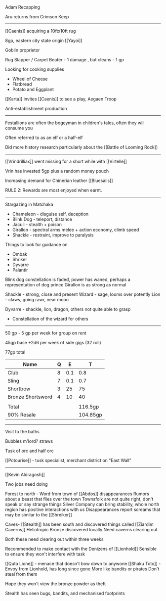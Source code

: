 
Adam Recapping

Aru returns from Crimson Keep 

<hr>

[[Caenis]] acquiring a 10ftx10ft rug

8gp, eastern city state origin [[Yayoi]]

Goblin proprietor

Rug Slapper / Carpet Beater - 1 damage , but cleans - 1 gp

Looking for cooking supplies

- Wheel of Cheese
- Flatbread
- Potato and Eggplant

[[Karta]] invites [[Caenis]] to see a play, Aegaen Troop

Anti-establishment production



<hr>

Festallions are often the bogeyman in children's tales, often they will consume you

Often referred to as an elf or a half-elf

Did more history research particularly about the [[Battle of Looming Rock]]

<hr>

[[Vrindrilliax]] went missing for a short while with [[Virtelle]]

Vrin has invested 5gp plus a random money pouch

Increasing demand for Chinerian leather [[Bluesails]]

RULE 2: Rewards are most enjoyed when earnt.


<hr>

Stargazing in Matchaka

- Chameleon - disguise self, deception
- Blink Dog - teleport, distance
- Jaculi - stealth + poison
- Girallon - spectral arms melee + action economy, climb speed
- Shackle - restraint, improve to paralysis

Things to look for guidance on
- Ombak
- Shriker
- Dyvarre
- Palantir


Blink dog constellation is faded, power has waned, perhaps a representation of dog prince
Girallon is as strong as normal

Shackle - strong, close and present
Wizard - sage, looms over potently
Lion - claws, going rawr, near moon


Dyvarre - shackle, lion, dragon, others not quite able to grasp
- Constellation of the wizard for others

<hr>

50 gp - 5 gp per week for group on rent

45gp base +2d6 per week of side gigs (32 roll)

77gp total

| Name              | Q   | E   | T        |
| ----------------- | --- | --- | -------- |
| Club              | 8   | 0.1 | 0.8      |
| Sling             | 7   | 0.1 | 0.7      |
| Shortbow          | 3   | 25  | 75       |
| Bronze Shortsword | 4   | 10  | 40       |
|                   |     |     |          |
| Total             |     |     | 116.5gp  |
| 90% Resale        |     |     | 104.85gp |

<hr>

Visit to the baths

Bubbles m'lord?
straws

Tusk of orc and half orc

[[Potourise]] - tusk specialist, merchant district on "East Wall"

<hr>

[[Kevin Aldragosh]]

Two jobs need doing

Forest to north - Word from town of [[Abdos]] disappearances
Rumors about a beast that flies over the town
Townsfolk are not quite right, don't speak or say strange things
Silver Company can bring stability, whole north region has positive interactions with us
Disappearances report screams that may be similar to the [[Shreiker]]





Caves- [[Stealth]] has been south and discovered things called [[Ziardim Caverns]]
Heliotropic Bronze discovered locally
Need caverns clearing out


Both these need clearing out within three weeks

Recommended to make contact with the Denizens of [[Lionhold]]
Sensible to ensure they won't interfere with task

[[Quta Lione]] - menace that doesn't bow down to anywone
[[Shaku Toto]] - Envoy from Lionhold, has long since gone
More like bandits or pirates
Don't steal from them

Hope they won't view the bronze powder as theft

Stealth has seen bugs, bandits, and mechanised footprints







